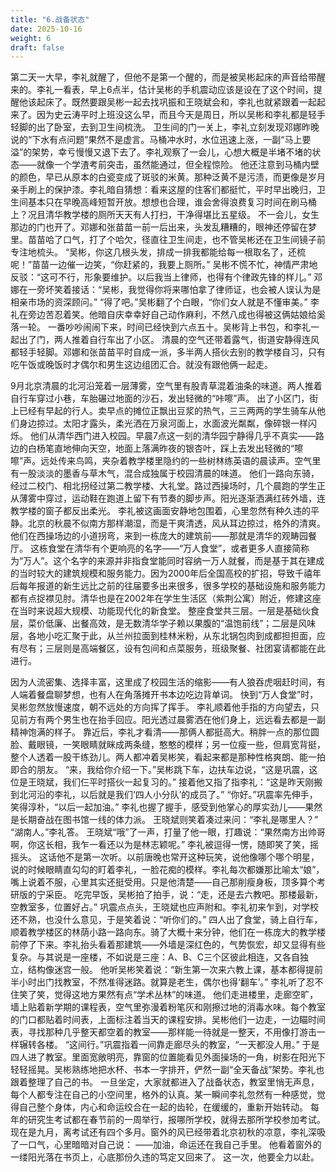 ```yaml
---
title: "6.战备状态"
date: 2025-10-16
weight: 6
draft: false
---
```


​​第二天一大早，李礼就醒了，但他不是第一个醒的，而是被吴彬起床的声音给带醒来的。李礼一看表，早上6点半，估计吴彬的手机震动应该是设在了这个时间，提醒他该起床了。既然要跟吴彬一起去找巩振和王晓斌会和，李礼也就紧跟着一起起来了。因为史云涛平时上班没这么早，而且今天是周日，所以吴彬和李礼都是轻手轻脚的出了卧室，去到卫生间梳洗。
卫生间的门一关上，李礼立刻发现邓娜昨晚说的“下水有点问题”果然不是虚言。马桶冲水时，水位迅速上涨，一副“马上要溢”的架势，幸亏慢慢又退下去了。李礼观察了一会儿，心想大概是半堵不堵的状态——就像一个学渣考前突击，虽然能通过，但全程惊险。
他还注意到马桶内壁的颜色，早已从原本的白瓷变成了斑驳的米黄。那种泛黄不是污渍，而更像是岁月亲手刷上的保护漆。李礼暗自猜想：看来这屋的住客们都挺忙，平时早出晚归，卫生间基本只在早晚高峰短暂开放。想想也合理，谁会舍得浪费复习时间在刷马桶上？况且清华教学楼的厕所天天有人打扫，干净得堪比五星级。
不一会儿，女生那边的门也开了。邓娜和张苗苗一前一后出来，头发乱糟糟的，眼神还停留在梦里。苗苗哈了口气，打了个哈欠，径直往卫生间走，也不管吴彬还在卫生间镜子前专注地梳头。
“吴彬，你这几根头发，排成一排我都能给每一根取名了，还梳呢！”苗苗一边催一边笑，“你赶紧的，我要上厕所。”
吴彬不慌不忙，神情严肃地反驳：“这可不行，形象要维护。以后我当上律师，也得有个律政先锋的样儿。”
邓娜在一旁坏笑着接话：“吴彬，我觉得你将来哪怕拿了律师证，也会被人误认为是相亲市场的资深顾问。”
“得了吧。”吴彬翻了个白眼，“你们女人就是不懂审美。”
李礼在旁边苦忍着笑。他暗自庆幸幸好自己动作麻利，不然八成也得被这俩姑娘给奚落一轮。
一番吵吵闹闹下来，时间已经快到六点五十。吴彬背上书包，和李礼一起出了门，两人推着自行车出了小区。
清晨的空气还带着露气，街道安静得连风都轻手轻脚。邓娜和张苗苗平时自成一派，多半两人搭伙去别的教学楼自习，只有吃午饭或晚饭时才偶尔和男生这边组团汇合。就没有跟他俩一起走。

9月北京清晨的北河沿笼着一层薄雾，空气里有股青草混着油条的味道。两人推着自行车穿过小巷，车胎碾过地面的沙石，发出轻微的“咔嚓”声。
出了小区门，街上已经有早起的行人。卖早点的摊位正飘出豆浆的热气，三三两两的学生骑车从他们身边掠过。太阳才露头，柔光洒在万泉河面上，水面波光粼粼，像碎银一样闪烁。
他们从清华西门进入校园。早晨7点这一刻的清华园宁静得几乎不真实——路边的白杨笔直地伸向天空，地面上落满昨夜的银杏叶，踩上去发出轻微的“嚓嚓”声。远处传来鸟鸣，夹杂着教学楼里隐约的一些树林练英语的晨读声。空气里有一股淡淡的墨香与草木气，混合成独属于校园清晨的味道。
他们一路向东骑，经过二校门、相北拐经过第二教学楼、大礼堂。路过西操场时，几个晨跑的学生正从薄雾中穿过，运动鞋在跑道上留下有节奏的脚步声。阳光逐渐洒满红砖外墙，连教学楼的窗子都反出柔光。
李礼被这画面安静地包围着，心里忽然有种久违的平静。北京的秋晨不似南方那样潮湿，而是干爽清透，风从耳边掠过，格外的清爽。
他们在西操场边的小道拐弯，来到一栋庞大的建筑前——那就是清华的观畴园餐厅。
这栋食堂在清华有个更响亮的名字——“万人食堂”，或者更多人直接简称为“万人”。这个名字的来源并非指食堂能同时容纳一万人就餐，而是基于其在建成的当时较大的建筑规模和服务能力。因为2000年后全国高校的扩招，导致千禧年后每年报道的新生远比之前的往届要多出来很多，很多学校的基础设施和服务能力都有点捉襟见肘。清华也是在2002年在学生生活区（紫荆公寓）附近，修建这座在当时来说超大规模、功能现代化的新食堂。
整座食堂共三层。一层是基础伙食层，菜价低廉、出餐高效，是无数清华学子赖以果腹的“温饱前线”；二层是风味层，各地小吃汇聚于此，从兰州拉面到桂林米粉，从东北锅包肉到成都担担面，应有尽有；三层则是高端餐区，设有包间和点菜服务，班级聚餐、社团宴请都能在此进行。

因为人流密集、选择丰富，这里成了校园生活的缩影——有人狼吞虎咽赶时间，有人端着餐盘聊梦想，也有人在角落摊开书本边吃边背单词。
快到“万人食堂”时，吴彬忽然放慢速度，朝不远处的方向挥了挥手。
李礼顺着他手指的方向望去，只见前方有两个男生也在抬手回应。阳光透过晨雾洒在他们身上，远远看去都是一副精神饱满的样子。
靠近后，李礼才看清——那俩人都挺高大。稍胖一点的那位圆脸、戴眼镜，一笑眼睛就眯成两条缝，憨憨的模样；另一位瘦一些，但肩宽背挺，整个人透着一股干练劲儿。两人都冲着吴彬笑，看起来都是那种性格爽朗、能一拍即合的朋友。
“来，我给你介绍一下。”吴彬跳下车，边扶车边说，“这是巩震，这位是王晓斌，我们仨平时搭伙一起复习的。”
 接着他又指了指李礼：“这是昨天刚搬到北河沿的李礼，以后就是我们‘四人小分队’的成员了。”
“你好。”巩震率先伸手，笑得淳朴，“以后一起加油。”
 李礼也握了握手，感受到他掌心的厚实劲儿——果然是长期奋战在图书馆一线的体力派。
王晓斌则笑着凑过来问：“李礼是哪里人？”
 “湖南人。”李礼答。
 王晓斌“哦”了一声，打量了他一眼，打趣说：“果然南方出帅哥啊，你这长相，我乍一看还以为是林志颖呢。”
李礼被逗得一愣，随即笑了笑，摇摇头。
这话他不是第一次听。以前唐晚也常开这种玩笑，说他像哪个哪个明星，说的时候眼睛直勾勾的盯着李礼，一脸花痴的模样。李礼每次都嫌那比喻太“娘”，嘴上说着不服，心里其实还挺受用。只是他清楚——自己那削瘦身板，顶多算个考研版的宁采臣。
吃完早饭，吴彬拍了拍手，说：“走，还是去六教吧。那楼最新，空教室多，位置好占。”
巩震点点头，王晓斌也应声附和。李礼初来乍到，对学校还不熟，也没什么意见，于是笑着说：“听你们的。”
四人出了食堂，骑上自行车，顺着教学楼区的林荫小路一路向东。骑了大概十来分钟，他们在一栋庞大的教学楼前停了下来。李礼抬头看着那建筑——外墙是深红色的，气势恢宏，却又显得有些复杂。与其说是一座楼，不如说是三座：A、B、C三个区彼此相连，又各自独立，结构像迷宫一般。
他听吴彬笑着说：“新生第一次来六教上课，基本都得提前半小时出门找教室，不然准得迷路。就算是老生，偶尔也得‘翻车’。”
李礼听了忍不住笑了笑，觉得这地方果然有点“学术丛林”的味道。
他们走进楼里，走廊空旷，墙上贴着新学期的课程表，空气里弥漫着粉笔灰和刚擦过地的消毒水味。每个教室的门口都贴着时间表，上面标注着当天的课程安排。吴彬他们一边走，一边瞄时间表，寻找那种几乎整天都空着的教室——那样能一待就是一整天，不用像打游击一样辗转各楼。
“这间行。”巩震指着一间靠走廊尽头的教室，“一天都没人用。”
于是四人进了教室。里面宽敞明亮，靠窗的位置能看见外面操场的一角，树影在阳光下轻轻摇晃。吴彬熟练地把水杯、书本一字排开，俨然一副“全天备战”架势。李礼也跟着整理了自己的书。
一旦坐定，大家就都进入了战备状态，教室里悄无声息，每个人都专注在自己的小空间里，格外的认真。某一瞬间李礼忽然有一种感觉，觉得自己整个身体，内心和命运绞合在一起的齿轮，在缓缓的，重新开始转动。
每年的研究生考试都在春节前的一周举行，报哪所学校，就得去那所学校参加考试。现在是九月，离考试还有四个多月。窗外的风已经带着北京初秋的凉意，李礼深吸了一口气，心里暗暗对自己说：
——加油，命运还在我自己手里。
他看着窗外的一缕阳光落在书页上，心底那份久违的笃定又回来了。
这一次，他要全力以赴。